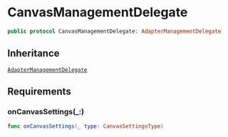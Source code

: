 # CanvasManagementDelegate

``` swift
public protocol CanvasManagementDelegate: AdapterManagementDelegate
```

## Inheritance

[`AdapterManagementDelegate`](/AdapterManagementDelegate)

## Requirements

### onCanvasSettings(\_:​)

``` swift
func onCanvasSettings(_ type: CanvasSettingsType)
```
